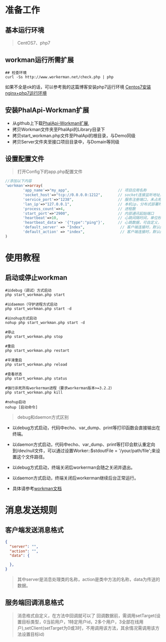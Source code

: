 # 准备工作
## 基本运行环境
> CentOS7、php7

## workman运行所需扩展
``` shell
## 检查环境
curl -Ss http://www.workerman.net/check.php | php
```
如果不全是ok的话，可以参考我的这篇博客安装php7运行环境
[Centos7安装nginx+php7运行环境](http://hanxv.cn/index.php/archives/19.html)

## 安装PhalApi-Workman扩展
* 从github上下载[PhalApi-Workman扩展](https://github.com/AxiosCros/PhalApi--Workman.git),
* 拷贝Workman文件夹至PhalApi的Library目录下
* 拷贝start_workman.php文件至PhalApi的根目录，与Demo同级
* 拷贝Server文件夹至接口项目目录中，与Domain等同级

## 设置配置文件
> 打开Config下的app.php配置文件
``` php
//添加以下内容
'workman'=>array(
        'app_name'=>"my_app",                      // 项目应用名称
        'socket_host'=>"tcp://0.0.0.0:1212",       // socket连接监听地址及端口
        'service_port'=>"1238",                    // 服务注册端口，未占用的话无需修改
        'lan_ip'=>"127.0.0.1",                     // 本机ip，分布式部署时使用通信ip
        'process_count'=>4,                        // 进程数
        'start_port'=>"2900",                      // 内部通讯起始端口
        'heartbeat'=>10,                           // 心跳间隔时间，单位秒
        'heartbeat_data'=> '{"type":"ping"}',      // 心跳数据，可自定义，为json格式
        'default_server' => "Index",                // 客户端连接时，默认的消息处理类
        'default_action' => "index",                // 客户端连接时，默认的消息处理方法
)
```

# 使用教程
## 启动或停止workman
``` shell
#以debug（调试）方式启动
php start_workman.php start

#以daemon（守护进程方式启动
php start_workman.php start -d

#以nohup方式启动
nohup php start_workman.php start -d

#停止
php start_workman.php stop

#重启
php start_workman.php restart

#平滑重启
php start_workman.php reload

#查看状态
php start_workman.php status

#强行杀死所有workerman进程（要求workerman版本>=3.2.2）
php start_workman.php kill

#nohup启动
nohup [启动命令]
```
> debug和daemon方式区别
 * 以debug方式启动，代码中echo、var_dump、print等打印函数会直接输出在终端。

 * 以daemon方式启动，代码中echo、var_dump、print等打印会默认重定向到/dev/null文件，可以通过设置Worker::$stdoutFile = '/your/path/file';来设置这个文件路径。

 * 以debug方式启动，终端关闭后workerman会随之关闭并退出。

 * 以daemon方式启动，终端关闭后workerman继续后台正常运行。
 * 具体请参考[workman文档](http://doc3.workerman.net/install/start-and-stop.html)


# 消息发送规则
## 客户端发送消息格式
``` json
{
  "server": "",
  "action": "",
  "data": {

  },
}
```
 > 其中server是消息处理类的名称，action是类中方法的名称，data为传送的数据。

 ## 服务端回调消息格式
 > 消息格式自定义，在方法中回调就可以了
 > 回调数据前，需调用setTarget(设置目标类型，0当前用户，1特定用户id，2多个用户，3全部在线用户),setClient(setTarget为0或3时，不用调用该方法，其余情况需调用该方法设置目标id)